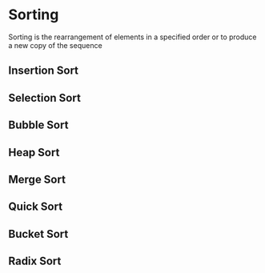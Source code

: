 # Sorting

Sorting is the rearrangement of elements in a specified order or to produce a new copy of the sequence

## Insertion Sort

## Selection Sort

## Bubble Sort

## Heap Sort

## Merge Sort

## Quick Sort

## Bucket Sort

## Radix Sort

